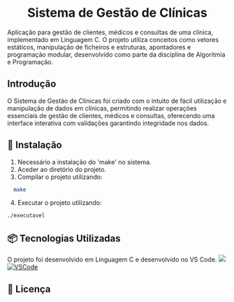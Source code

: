  <h1 align="center">Sistema de Gestão de Clínicas</h1>
Aplicação para gestão de clientes, médicos e consultas de uma clínica, implementado em Linguagem C. O projeto utiliza conceitos como vetores estáticos, manipulação de ficheiros e estruturas, apontadores e programação modular, desenvolvido como parte da disciplina de Algoritmia e Programação.

## Introdução 
O Sistema de Gestão de Clínicas foi criado com o intuito de fácil utilização e manipulação de dados em clínicas, permitindo realizar operações essenciais de gestão de clientes, médicos e consultas, oferecendo uma interface interativa com validações garantindo integridade nos dados.

## 🔨 Instalação
1. Necessário a instalação do 'make' no sistema.
2. Aceder ao diretório do projeto.
3. Compilar o projeto utilizando:
  ```bash
    make
```
4. Executar o projeto utilizando:
```bash
./executavel
```

## 📦 Tecnologias Utilizadas
O projeto foi desenvolvido em Linguagem C e desenvolvido no VS Code.
[![ ][C-shield]][C-url]
[![VSCode][VSCode-shield]][VSCode-url]

## 📄 Licença


[C-shield]: https://img.shields.io/badge/C-00599C?style=for-the-badge&logo=c&logoColor=white
[C-url]: https://www.cprogramming.com/
[VSCode-shield]: https://img.shields.io/badge/Editor-VSCode-blue?logo=visual-studio-code&logoColor=white
[VSCode-url]: https://code.visualstudio.com/
